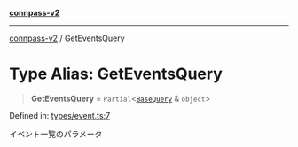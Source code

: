 [**connpass-v2**](../README.md)

***

[connpass-v2](../globals.md) / GetEventsQuery

# Type Alias: GetEventsQuery

> **GetEventsQuery** = `Partial`\<[`BaseQuery`](BaseQuery.md) & `object`\>

Defined in: [types/event.ts:7](https://github.com/ryohidaka/node-connpass/blob/de28db452011c09c14da82f297b63bc8ba518499/src/types/event.ts#L7)

イベント一覧のパラメータ
